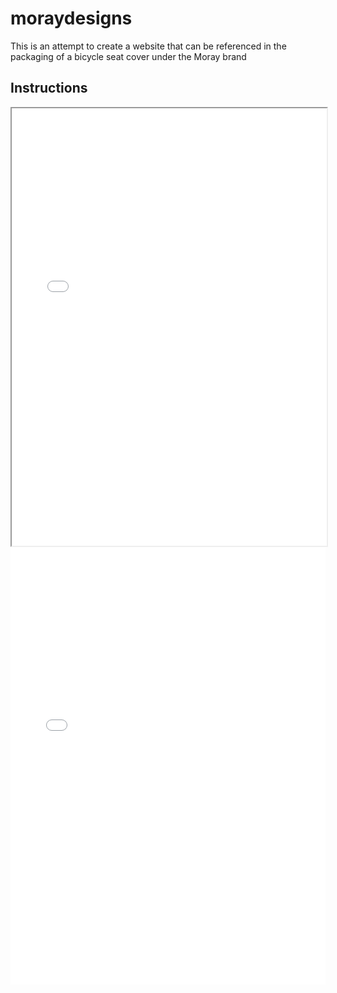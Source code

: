 # moraydesigns
This is an attempt to create a website that can be referenced in the packaging of a bicycle seat cover under the Moray brand
<h2>Instructions</h2>
<iframe src="seatcoverinstructions.pdf" width="100%" height=700px"></iframe>
<embed src="seatcoverinstructions.pdf" type="application/pdf" width="100%" height="700px">
